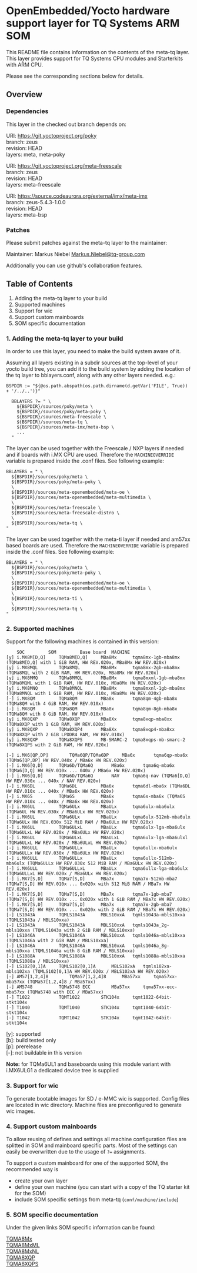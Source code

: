 # OpenEmbedded/Yocto hardware support layer for TQ Systems ARM SOM

This README file contains information on the contents of the meta-tq layer.
This layer provides support for TQ Systems CPU modules and Starterkits with
ARM CPU.

Please see the corresponding sections below for details.

## Overview

### Dependencies

This layer in the checked out branch depends on:

URI: https://git.yoctoproject.org/poky  
branch: zeus  
revision: HEAD  
layers: meta, meta-poky  

URI: https://git.yoctoproject.org/meta-freescale  
branch: zeus  
revision: HEAD  
layers: meta-freescale  

URI: https://source.codeaurora.org/external/imx/meta-imx  
branch: zeus-5.4.3-1.0.0  
revision: HEAD  
layers: meta-bsp  

### Patches

Please submit patches against the meta-tq layer to the
maintainer:

Maintainer: Markus Niebel <Markus.Niebel@tq-group.com>

Additionally you can use github's collaboration features.

## Table of Contents

1. Adding the meta-tq layer to your build
2. Supported machines
3. Support for wic
4. Support custom mainboards
5. SOM specific documentation

### 1. Adding the meta-tq layer to your build

In order to use this layer, you need to make the build system aware of
it.

Assuming all layers existing in a subdir sources at the top-level of your
yocto build tree, you can add it to the build system by adding the
location of the tq layer to bblayers.conf, along with any
other layers needed. e.g.:

```
BSPDIR := "${@os.path.abspath(os.path.dirname(d.getVar('FILE', True)) + '/../..')}"

  BBLAYERS ?= " \
    ${BSPDIR}/sources/poky/meta \
    ${BSPDIR}/sources/poky/meta-poky \
    ${BSPDIR}/sources/meta-freescale \
    ${BSPDIR}/sources/meta-tq \
    ${BSPDIR}/sources/meta-imx/meta-bsp \
    ...
  "
```

The layer can be used together with the Freescale / NXP layers if needed and
if boards with i.MX CPU are used. Therefore the `MACHINEOVERRIDE` variable is
prepared inside the <modulename>.conf files. See following example:

```
BBLAYERS = " \
  ${BSPDIR}/sources/poky/meta \
  ${BSPDIR}/sources/poky/meta-poky \
  \
  ${BSPDIR}/sources/meta-openembedded/meta-oe \
  ${BSPDIR}/sources/meta-openembedded/meta-multimedia \
  \
  ${BSPDIR}/sources/meta-freescale \
  ${BSPDIR}/sources/meta-freescale-distro \
  \
  ${BSPDIR}/sources/meta-tq \
"
```

The layer can be used together with the meta-ti layer if needed and am57xx based
boards are used. Therefore the `MACHINEOVERRIDE` variable is prepared inside the
<modulename>.conf files. See following example:

```
BBLAYERS = " \
  ${BSPDIR}/sources/poky/meta \
  ${BSPDIR}/sources/poky/meta-poky \
  \
  ${BSPDIR}/sources/meta-openembedded/meta-oe \
  ${BSPDIR}/sources/meta-openembedded/meta-multimedia \
  \
  ${BSPDIR}/sources/meta-ti \
  \
  ${BSPDIR}/sources/meta-tq \
"
```

### 2. Supported machines

Support for the following machines is contained in this version:

```
	SOC			SOM			Base board	MACHINE
[y]	i.MX8M[D,Q]		TQMa8M[D,Q]		MBa8Mx		tqma8mx-1gb-mba8mx (TQMa8M[D,Q] with 1 GiB RAM, HW REV.020x, MBa8Mx HW REV.020x)
[y]	i.MX8MQL		TQMa8MQL		MBa8Mx		tqma8mx-2gb-mba8mx (TQMa8MQL with 2 GiB RAM, HW REV.020x, MBa8Mx HW REV.020x)
[y]	i.MX8MMQ		TQMa8MMQL		MBa8Mx		tqma8mxml-1gb-mba8mx (TQMa8MQML with 1 GiB RAM, HW REV.010x, MBa8Mx HW REV.020x)
[y]	i.MX8MNQ		TQMa8MNQL		MBa8Mx		tqma8mxnl-1gb-mba8mx (TQMa8MNQL with 1 GiB RAM, HW REV.010x, MBa8Mx HW REV.020x)
[-]	i.MX8QM			TQMa8QM			MBa8x		tqma8qm-4gb-mba8x (TQMa8QM with 4 GiB RAM, HW REV.010x)
[-]	i.MX8QM			TQMa8QM			MBa8x		tqma8qm-8gb-mba8x (TQMa8QM with 8 GiB RAM, HW REV.010x)
[y]	i.MX8QXP		TQMa8XQP		MBa8Xx		tqma8xqp-mba8xx (TQMa8XQP with 1 GiB RAM, HW REV.020x)
[y]	i.MX8QXP		TQMa8XQP4		MBa8Xx		tqma8xqp4-mba8xx (TQMa8XQP with 2 GiB LPDDR4 RAM, HW REV.010x)
[y]	i.MX8QXP		TQMa8XQPS		MB-SMARC-2	tqma8xqps-mb-smarc-2 (TQMa8XQPS with 2 GiB RAM, HW REV.020x)

[-]	i.MX6[QP,DP]		TQMa6QP/TQMa6DP		MBa6x		tqma6qp-mba6x (TQMa6[QP,DP] HW REV.040x / MBa6x HW REV.020x)
[-]	i.MX6[Q,D]		TQMa6D/TQMa6Q		MBa6x		tqma6q-mba6x (TQMa6[D,Q] HW REV.010x ... 040x / MBa6x HW REV.020x)
[-]	i.MX6[Q,D]		TQMa6D/TQMa6Q		NAV		tqma6q-nav (TQMa6[D,Q] HW REV.030x ... 040x / NAV REV.020x)
[-]	i.MX6DL			TQMa6DL			MBa6x		tqma6dl-mba6x (TQMa6DL HW REV.010x ... 040x / MBa6x HW REV.020x)
[-]	i.MX6S			TQMa6S			MBa6x		tqma6s-mba6x (TQMa6S HW REV.010x ... 040x / MBa6x HW REV.020x)
[-]	i.MX6UL			TQMa6ULx		MBaULx		tqma6ulx-mba6ulx (TQMa6UL HW REV.030x / MBa6ULx HW REV.020x)
[-]	i.MX6UL			TQMa6ULx		MBaULx		tqma6ulx-512mb-mba6ulx (TQMa6ULx HW REV.030x 512 MiB RAM / MBa6ULx HW REV.020x)
[-]	i.MX6UL			TQMa6ULxL		MBaULx		tqma6ulx-lga-mba6ulx (TQMa6ULxL HW REV.020x / MBa6ULx HW REV.020x)
[-]	i.MX6UL			TQMa6ULxL		MBaULxL		tqma6ulx-lga-mba6ulxl (TQMa6ULxL HW REV.020x / MBa6ULxL HW REV.020x)
[-]	i.MX6ULL		TQMa6ULLx		MBaULx		tqma6ullx-mba6ulx (TQMa6ULLx HW REV.030x / MBa6ULx HW REV.020x)
[-]	i.MX6ULL		TQMa6ULLx		MBaULx		tqma6ullx-512mb-mba6ulx (TQMa6ULLx HW REV.030x 512 MiB RAM / MBa6ULx HW REV.020x)
[-]	i.MX6ULL		TQMa6ULLxL		MBaULx		tqma6ullx-lga-mba6ulx (TQMa6ULLxL HW REV.020x / MBa6ULx HW REV.020x)
[-]	i.MX7[S,D]		TQMa7[S,D]		MBa7x		tqma7x-512mb-mba7 (TQMa7[S,D] HW REV.010x ... 0x020x with 512 MiB RAM / MBa7x HW REV.020x)
[-]	i.MX7[S,D]		TQMa7[S,D]		MBa7x		tqma7x-1gb-mba7 (TQMa7[S,D] HW REV.010x ... 0x020x with 1 GiB RAM / MBa7x HW REV.020x)
[-]	i.MX7[S,D]		TQMa7[S,D]		MBa7x		tqma7x-2gb-mba7 (TQMa7[S,D] HW REV.010x ... 0x020x with 2 GiB RAM / MBa7x HW REV.020x)
[-]	LS1043A			TQMLS1043A		MBLS10xxA	tqmls1043a-mbls10xxa (TQMLS1043a / MBLS10xxa)
[-]	LS1043A			TQMLS1043A		MBLS10xxA	tqmls1043a_2g-mbls10xxa (TQMLS1043a with 2 GiB RAM / MBLS10xxa)
[-]	LS1046A			TQMLS1046A		MBLS10xxA	tqmls1046a-mbls10xxa (TQMLS1046a with 2 GiB RAM / MBLS10xxa)
[-]	LS1046A			TQMLS1046A		MBLS10xxA	tqmls1046a_8g-mbls10xxa (TQMLS1046a with 8 GiB RAM / MBLS10xxa)
[-]	LS1088A			TQMLS1088A		MBLS10xxA	tqmls1088a-mbls10xxa (TQMLS1088a / MBLS10xxa)
[-]	LS102[0,1]A		TQMLS102[0,1]A		MBLS102xA	tqmls102xa-mbls102xa (TQMLS102[0,1]A HW REV.020x / MBLS102xA HW REV.020x)
[-]	AM57[1,2,4]8		TQMa57[1,2,4]8		MBa57xx		tqma57xx-mba57xx (TQMa57[1,2,4]8 / MBa57xx)
[-]	AM5748			TQMa5748 ECC		MBa57xx		tqma57xx-ecc-mba57xx (TQMa5748 with ECC / MBa57xx)
[-]	T1022			TQMT1022		STK104x		tqmt1022-64bit-stkt104x
[-]	T1040			TQMT1040		STK104x		tqmt1040-64bit-stkt104x
[-]	T1042			TQMT1042		STK104x		tqmt1042-64bit-stkt104x
```

\[y\]: supported  
\[b\]: build tested only  
\[p\]: prerelease  
\[-]: not buildable in this version  

**Note:** for TQMa6UL1 and baseboards using this module variant with i.MX6ULG1
          a dedicated device tree is supplied

### 3. Support for wic

To generate bootable images for SD / e-MMC wic is supported. Config files are
located in wic directory. Machine files are preconfigured to generate wic images.

### 4. Support custom mainboards

To allow reusing of defines and settings all machine configuration files are
splitted in SOM and mainboard specific parts. Most of the settings can easily
be overwritten due to the usage of `?=` assignments.

To support a custom mainboard for one of the supported SOM, the recommended way
is

* create your own layer
* define your own machine (you can start with a copy of the TQ starter kit for
  the SOM)
* include SOM specific settings from meta-tq (`conf/machine/include`)

### 5. SOM specific documentation

Under the given links SOM specific information can be found:

[TQMA8Mx](doc/README.TQMa8Mx.md)  
[TQMA8MxML](doc/README.TQMa8MxML.md)  
[TQMA8MxNL](doc/README.TQMa8MxNL.md)  
[TQMA8XQP](doc/README.TQMa8Xx.md)  
[TQMA8XQPS](doc/README.TQMa8XxS.md)  
